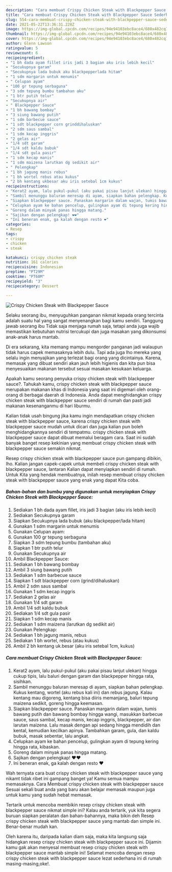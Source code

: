 ```yaml
---
description: "Cara membuat Crispy Chicken Steak with Blackpepper Sauce Sederhana Untuk Jualan"
title: "Cara membuat Crispy Chicken Steak with Blackpepper Sauce Sederhana Untuk Jualan"
slug: 554-cara-membuat-crispy-chicken-steak-with-blackpepper-sauce-sederhana-untuk-jualan
date: 2021-05-22T13:36:31.228Z
image: https://img-global.cpcdn.com/recipes/94e94103ebc8ace4/680x482cq70/crispy-chicken-steak-with-blackpepper-sauce-foto-resep-utama.jpg
thumbnail: https://img-global.cpcdn.com/recipes/94e94103ebc8ace4/680x482cq70/crispy-chicken-steak-with-blackpepper-sauce-foto-resep-utama.jpg
cover: https://img-global.cpcdn.com/recipes/94e94103ebc8ace4/680x482cq70/crispy-chicken-steak-with-blackpepper-sauce-foto-resep-utama.jpg
author: Glenn Lawson
ratingvalue: 5
reviewcount: 6
recipeingredient:
- "1 bh dada ayam fillet iris jadi 3 bagian aku iris lebih kecil"
- "Secukupnya garam"
- "Secukupnya lada bubuk aku blackpepperlada hitam"
- "1 sdm margarin untuk menumis"
- " Celupan ayam"
- "100 gr tepung serbaguna"
- "3 sdm tepung bumbu tambahan aku"
- "1 btr putih telur"
- "Secukupnya air"
- " Blackpepper Sauce"
- "1 bh bawang bombay"
- "3 siung bawang putih"
- "1 sdm barbecue sauce"
- "1 sdt blackpepper corn grinddihaluskan"
- "2 sdm saus sambal"
- "1 sdm kecap inggris"
- "2 gelas air"
- "1/4 sdt garam"
- "1/4 sdt kaldu bubuk"
- "1/4 sdt gula pasir"
- "1 sdm kecap manis"
- "1 sdm maizena larutkan dg sedikit air"
- " Pelengkap"
- "1 bh jagung manis rebus"
- "1 bh wortel rebus atau kukus"
- "2 bh kentang ukbesar aku iris setebal 1cm kukus"
recipeinstructions:
- "Kerat2 ayam, lalu pukul-pukul (aku pakai pisau lanjut ulekan) hingga cukup tipis, lalu baluri dengan garam dan blackpepper hingga rata, sisihkan."
- "Sambil menunggu baluran meresap di ayam, siapkan bahan pelengkap. Kukus kentang, wortel (aku rebus kali ini) dan rebus jagung. Kalau kentang mau digoreng, kentang bisa diiris memanjang, baluri tepung maizena sedikit, goreng hingga keemasan."
- "Siapkan blackpepper sauce. Panaskan margarin dalam wajan, tumis bawang putih dan bawang bombay hingga wangi, masukkan barbecue sauce, saus sambal, kecap manis, kecap inggris, blackpepper, air dan larutan maizena. Lalu masak dengan api sedang hingga mendidih dan kental, kemudian kecilkan apinya. Tambahkan garam, gula, dan kaldu bubuk, masak sebentar, lalu angkat."
- "Celupkan ayam ke bahan pencelup, gulingkan ayam di tepung kering hingga rata, kibaskan."
- "Goreng dalam minyak panas hingga matang."
- "Sajikan dengan pelengkap! ❤️❤️"
- "Ini beneran enak, ga kalah dengan resto ❤️"
categories:
- Resep
tags:
- crispy
- chicken
- steak

katakunci: crispy chicken steak 
nutrition: 161 calories
recipecuisine: Indonesian
preptime: "PT29M"
cooktime: "PT60M"
recipeyield: "3"
recipecategory: Dessert

---
```



![Crispy Chicken Steak with Blackpepper Sauce](https://img-global.cpcdn.com/recipes/94e94103ebc8ace4/680x482cq70/crispy-chicken-steak-with-blackpepper-sauce-foto-resep-utama.jpg)

Selaku seorang ibu, menyuguhkan panganan nikmat kepada orang tercinta adalah suatu hal yang sangat menyenangkan bagi kamu sendiri. Tanggung jawab seorang ibu Tidak saja menjaga rumah saja, tetapi anda juga wajib memastikan kebutuhan nutrisi tercukupi dan juga masakan yang dikonsumsi anak-anak harus mantab.

Di era  sekarang, kita memang mampu mengorder panganan jadi walaupun tidak harus capek memasaknya lebih dulu. Tapi ada juga lho mereka yang selalu ingin menyajikan yang terlezat bagi orang yang dicintainya. Karena, memasak yang dibuat sendiri akan jauh lebih higienis dan kita pun bisa menyesuaikan makanan tersebut sesuai masakan kesukaan keluarga. 



Apakah kamu seorang penyuka crispy chicken steak with blackpepper sauce?. Tahukah kamu, crispy chicken steak with blackpepper sauce merupakan makanan khas di Indonesia yang saat ini digemari oleh orang-orang di berbagai daerah di Indonesia. Anda dapat menghidangkan crispy chicken steak with blackpepper sauce sendiri di rumah dan pasti jadi makanan kesenanganmu di hari liburmu.

Kalian tidak usah bingung jika kamu ingin mendapatkan crispy chicken steak with blackpepper sauce, karena crispy chicken steak with blackpepper sauce mudah untuk dicari dan juga kalian pun boleh menghidangkannya sendiri di tempatmu. crispy chicken steak with blackpepper sauce dapat dibuat memalui beragam cara. Saat ini sudah banyak banget resep kekinian yang membuat crispy chicken steak with blackpepper sauce semakin nikmat.

Resep crispy chicken steak with blackpepper sauce pun gampang dibikin, lho. Kalian jangan capek-capek untuk membeli crispy chicken steak with blackpepper sauce, lantaran Kalian dapat menyiapkan sendiri di rumah. Untuk Kita yang hendak membuatnya, inilah resep membuat crispy chicken steak with blackpepper sauce yang enak yang dapat Kita coba.

<!--inarticleads1-->

##### Bahan-bahan dan bumbu yang digunakan untuk menyiapkan Crispy Chicken Steak with Blackpepper Sauce:

1. Sediakan 1 bh dada ayam fillet, iris jadi 3 bagian (aku iris lebih kecil)
1. Sediakan Secukupnya garam
1. Siapkan Secukupnya lada bubuk (aku blackpepper/lada hitam)
1. Gunakan 1 sdm margarin untuk menumis
1. Gunakan  Celupan ayam:
1. Gunakan 100 gr tepung serbaguna
1. Siapkan 3 sdm tepung bumbu (tambahan aku)
1. Siapkan 1 btr putih telur
1. Gunakan Secukupnya air
1. Ambil  Blackpepper Sauce:
1. Sediakan 1 bh bawang bombay
1. Ambil 3 siung bawang putih
1. Sediakan 1 sdm barbecue sauce
1. Siapkan 1 sdt blackpepper corn (grind/dihaluskan)
1. Ambil 2 sdm saus sambal
1. Gunakan 1 sdm kecap inggris
1. Sediakan 2 gelas air
1. Gunakan 1/4 sdt garam
1. Ambil 1/4 sdt kaldu bubuk
1. Sediakan 1/4 sdt gula pasir
1. Siapkan 1 sdm kecap manis
1. Sediakan 1 sdm maizena (larutkan dg sedikit air)
1. Gunakan  Pelengkap:
1. Sediakan 1 bh jagung manis, rebus
1. Sediakan 1 bh wortel, rebus (atau kukus)
1. Ambil 2 bh kentang uk.besar (aku iris setebal 1cm, kukus)




<!--inarticleads2-->

##### Cara membuat Crispy Chicken Steak with Blackpepper Sauce:

1. Kerat2 ayam, lalu pukul-pukul (aku pakai pisau lanjut ulekan) hingga cukup tipis, lalu baluri dengan garam dan blackpepper hingga rata, sisihkan.
1. Sambil menunggu baluran meresap di ayam, siapkan bahan pelengkap. Kukus kentang, wortel (aku rebus kali ini) dan rebus jagung. Kalau kentang mau digoreng, kentang bisa diiris memanjang, baluri tepung maizena sedikit, goreng hingga keemasan.
1. Siapkan blackpepper sauce. Panaskan margarin dalam wajan, tumis bawang putih dan bawang bombay hingga wangi, masukkan barbecue sauce, saus sambal, kecap manis, kecap inggris, blackpepper, air dan larutan maizena. Lalu masak dengan api sedang hingga mendidih dan kental, kemudian kecilkan apinya. Tambahkan garam, gula, dan kaldu bubuk, masak sebentar, lalu angkat.
1. Celupkan ayam ke bahan pencelup, gulingkan ayam di tepung kering hingga rata, kibaskan.
1. Goreng dalam minyak panas hingga matang.
1. Sajikan dengan pelengkap! ❤️❤️
1. Ini beneran enak, ga kalah dengan resto ❤️




Wah ternyata cara buat crispy chicken steak with blackpepper sauce yang nikamt tidak ribet ini gampang banget ya! Kamu semua mampu memasaknya. Cara Membuat crispy chicken steak with blackpepper sauce Sesuai sekali buat anda yang baru akan belajar memasak maupun juga untuk kamu yang sudah hebat memasak.

Tertarik untuk mencoba membikin resep crispy chicken steak with blackpepper sauce nikmat simple ini? Kalau anda tertarik, yuk kita segera buruan siapkan peralatan dan bahan-bahannya, maka bikin deh Resep crispy chicken steak with blackpepper sauce yang mantab dan simple ini. Benar-benar mudah kan. 

Oleh karena itu, daripada kalian diam saja, maka kita langsung saja hidangkan resep crispy chicken steak with blackpepper sauce ini. Dijamin kamu gak akan menyesal membuat resep crispy chicken steak with blackpepper sauce mantab simple ini! Selamat mencoba dengan resep crispy chicken steak with blackpepper sauce lezat sederhana ini di rumah masing-masing,oke!.

